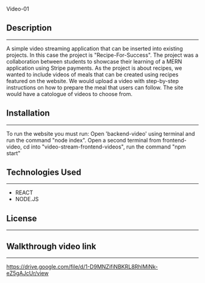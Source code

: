 Video-01

## Description
_______________________________________________________________________________________
A simple video streaming application that can be inserted into existing projects.  In this case the project is "Recipe-For-Success".  The project was a collaboration between students to showcase their learning of a MERN application using Stripe payments.
As the project is about recipes, we wanted to include videos of meals that can be created using recipes featured on the website.  We would upload a video with step-by-step instructions on how to prepare the meal that users can follow.  The site would have a catologue of videos to choose from.

## Installation
_______________________________________________________________________________________
To run the website you must run:
Open 'backend-video' using terminal and run the command "node index".
Open a second terminal from frontend-video, cd into "video-stream-frontend-videos", run the command "npm start"

## Technologies Used
_______________________________________________________________________________________
* REACT
* NODE.JS

## License
_______________________________________________________________________________________

## Walkthrough video link
_______________________________________________________________________________________
https://drive.google.com/file/d/1-D9MNZifiNBKRL8RhlMiNk-eZ5gAJcUr/view